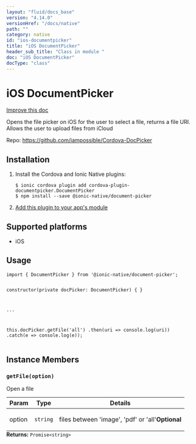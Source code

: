 ```yaml
---
layout: "fluid/docs_base"
version: "4.14.0"
versionHref: "/docs/native"
path: ""
category: native
id: "ios-documentpicker"
title: "iOS DocumentPicker"
header_sub_title: "Class in module "
doc: "iOS DocumentPicker"
docType: "class"
---
```


<h1 class="api-title">iOS DocumentPicker</h1>

<a class="improve-v2-docs" href="http://github.com/ionic-team/ionic-native/edit/master/src/@ionic-native/plugins/document-picker/index.ts#L1">
  Improve this doc
</a>







<p>Opens the file picker on iOS for the user to select a file, returns a file URI.
Allows the user to upload files from iCloud</p>


<p>Repo:
  <a href="https://github.com/iampossible/Cordova-DocPicker">
    https://github.com/iampossible/Cordova-DocPicker
  </a>
</p>


<h2><a class="anchor" name="installation" href="#installation"></a>Installation</h2>
<ol class="installation">
  <li>Install the Cordova and Ionic Native plugins:<br>
    <pre><code class="nohighlight">$ ionic cordova plugin add cordova-plugin-documentpicker.DocumentPicker
$ npm install --save @ionic-native/document-picker
</code></pre>
  </li>
  <li><a href="https://ionicframework.com/docs/native/#Add_Plugins_to_Your_App_Module">Add this plugin to your app's module</a></li>
</ol>



<h2><a class="anchor" name="platforms" href="#platforms"></a>Supported platforms</h2>
<ul>
  <li>iOS</li>
</ul>






<h2><a class="anchor" name="usage" href="#usage"></a>Usage</h2>
<pre><code class="lang-typescript">import { DocumentPicker } from &#39;@ionic-native/document-picker&#39;;

constructor(private docPicker: DocumentPicker) { }

...

this.docPicker.getFile(&#39;all&#39;)
  .then(uri =&gt; console.log(uri))
  .catch(e =&gt; console.log(e));
</code></pre>








<h2><a class="anchor" name="instance-members" href="#instance-members"></a>Instance Members</h2>
<h3><a class="anchor" name="getFile" href="#getFile"></a><code>getFile(option)</code></h3>


Open a file
<table class="table param-table" style="margin:0;">
  <thead>
  <tr>
    <th>Param</th>
    <th>Type</th>
    <th>Details</th>
  </tr>
  </thead>
  <tbody>
  <tr>
    <td>
      option</td>
    <td>
      <code>string</code>
    </td>
    <td>
      <p>files between &#39;image&#39;, &#39;pdf&#39; or &#39;all&#39;<strong class="tag">Optional</strong></p>
</td>
  </tr>
  </tbody>
</table>

<div class="return-value" markdown="1">
  <i class="icon ion-arrow-return-left"></i>
  <b>Returns:</b> <code>Promise&lt;string&gt;</code> 
</div>





